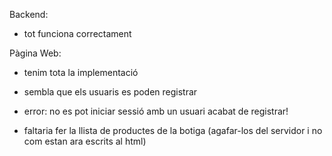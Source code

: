 Backend:
- tot funciona correctament

Pàgina Web:
- tenim tota la implementació
- sembla que els usuaris es poden registrar
- error: no es pot iniciar sessió amb un usuari acabat de registrar!

- faltaria fer la llista de productes de la botiga (agafar-los del servidor i no com estan ara escrits al html)